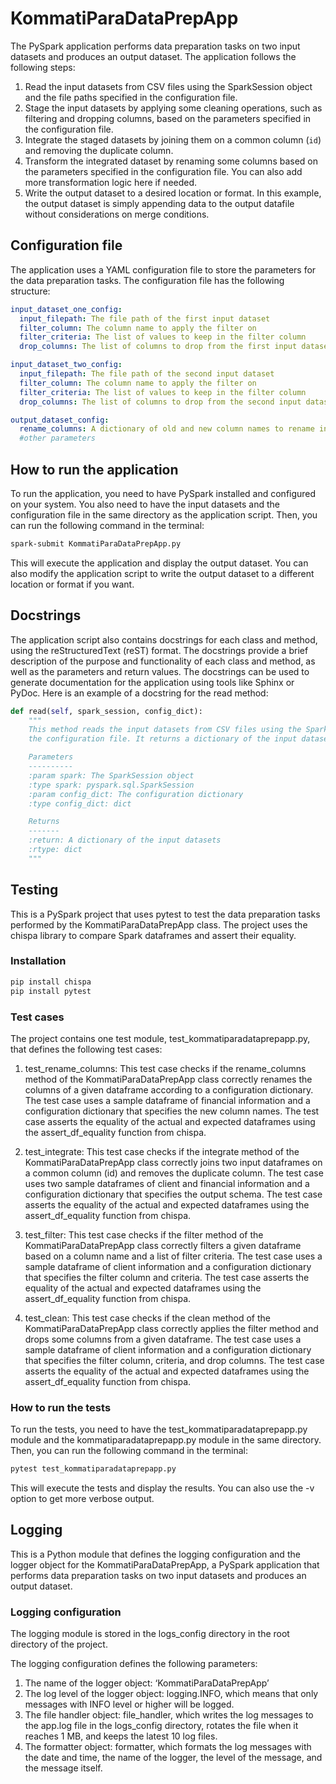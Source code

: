 # KommatiParaDataPrepApp

The PySpark application performs data preparation tasks on two input datasets and produces an output dataset. The application follows the following steps:

1. Read the input datasets from CSV files using the SparkSession object and the file paths specified in the configuration file.
2. Stage the input datasets by applying some cleaning operations, such as filtering and dropping columns, based on the parameters specified in the configuration file.
3. Integrate the staged datasets by joining them on a common column (`id`) and removing the duplicate column.
4. Transform the integrated dataset by renaming some columns based on the parameters specified in the configuration file. You can also add more transformation logic here if needed.
5. Write the output dataset to a desired location or format. In this example, the output dataset is simply appending data to the output datafile without considerations on merge conditions.

## Configuration file

The application uses a YAML configuration file to store the parameters for the data preparation tasks. The configuration file has the following structure:

```yaml
input_dataset_one_config:
  input_filepath: The file path of the first input dataset
  filter_column: The column name to apply the filter on
  filter_criteria: The list of values to keep in the filter column
  drop_columns: The list of columns to drop from the first input dataset

input_dataset_two_config:
  input_filepath: The file path of the second input dataset
  filter_column: The column name to apply the filter on
  filter_criteria: The list of values to keep in the filter column
  drop_columns: The list of columns to drop from the second input dataset

output_dataset_config:
  rename_columns: A dictionary of old and new column names to rename in the output dataset
  #other parameters
```

## How to run the application
To run the application, you need to have PySpark installed and configured on your system. You also need to have the 
input datasets and the configuration file in the same directory as the application script. Then, you can run the 
following command in the terminal:

```bash
spark-submit KommatiParaDataPrepApp.py
```

This will execute the application and display the output dataset. You can also modify the application script to write 
the output dataset to a different location or format if you want.

## Docstrings

The application script also contains docstrings for each class and method, using the reStructuredText (reST) format. 
The docstrings provide a brief description of the purpose and functionality of each class and method, as well as the 
parameters and return values. The docstrings can be used to generate documentation for the application using tools like 
Sphinx or PyDoc. Here is an example of a docstring for the read method:

```python
def read(self, spark_session, config_dict):
    """
    This method reads the input datasets from CSV files using the SparkSession object and the file paths specified in 
    the configuration file. It returns a dictionary of the input datasets.

    Parameters
    ----------
    :param spark: The SparkSession object
    :type spark: pyspark.sql.SparkSession
    :param config_dict: The configuration dictionary
    :type config_dict: dict

    Returns
    -------
    :return: A dictionary of the input datasets
    :rtype: dict
    """
```
## Testing

This is a PySpark project that uses pytest to test the data preparation tasks performed by the KommatiParaDataPrepApp 
class. The project uses the chispa library to compare Spark dataframes and assert their equality.

### Installation

```bash
pip install chispa
pip install pytest
```

### Test cases

The project contains one test module, test_kommatiparadataprepapp.py, that defines the following test cases:

1. test_rename_columns: This test case checks if the rename_columns method of the KommatiParaDataPrepApp class correctly 
renames the columns of a given dataframe according to a configuration dictionary. The test case uses a sample dataframe 
of financial information and a configuration dictionary that specifies the new column names. The test case asserts the 
equality of the actual and expected dataframes using the assert_df_equality function from chispa.

2. test_integrate: This test case checks if the integrate method of the KommatiParaDataPrepApp class correctly joins 
two input dataframes on a common column (id) and removes the duplicate column. The test case uses two sample dataframes 
of client and financial information and a configuration dictionary that specifies the output schema. The test case 
asserts the equality of the actual and expected dataframes using the assert_df_equality function from chispa.

3. test_filter: This test case checks if the filter method of the KommatiParaDataPrepApp class correctly filters a given
dataframe based on a column name and a list of filter criteria. The test case uses a sample dataframe of client 
information and a configuration dictionary that specifies the filter column and criteria. The test case asserts the 
equality of the actual and expected dataframes using the assert_df_equality function from chispa.

4. test_clean: This test case checks if the clean method of the KommatiParaDataPrepApp class correctly applies the 
filter method and drops some columns from a given dataframe. The test case uses a sample dataframe of client information 
and a configuration dictionary that specifies the filter column, criteria, and drop columns. The test case asserts the 
equality of the actual and expected dataframes using the assert_df_equality function from chispa.

### How to run the tests

To run the tests, you need to have the test_kommatiparadataprepapp.py module and the kommatiparadataprepapp.py module in 
the same directory. Then, you can run the following command in the terminal:

````python
pytest test_kommatiparadataprepapp.py
````

This will execute the tests and display the results. You can also use the -v option to get more verbose output.

## Logging
This is a Python module that defines the logging configuration and the logger object for the KommatiParaDataPrepApp, a 
PySpark application that performs data preparation tasks on two input datasets and produces an output dataset.

### Logging configuration

The logging module is stored in the logs_config directory in the root directory of the project. 

The logging configuration defines the following parameters:

1. The name of the logger object: ‘KommatiParaDataPrepApp’
2. The log level of the logger object: logging.INFO, which means that only messages with INFO level or higher will be logged.
3. The file handler object: file_handler, which writes the log messages to the app.log file in the logs_config directory, 
rotates the file when it reaches 1 MB, and keeps the latest 10 log files.
4. The formatter object: formatter, which formats the log messages with the date and time, the name of the logger, 
the level of the message, and the message itself.


